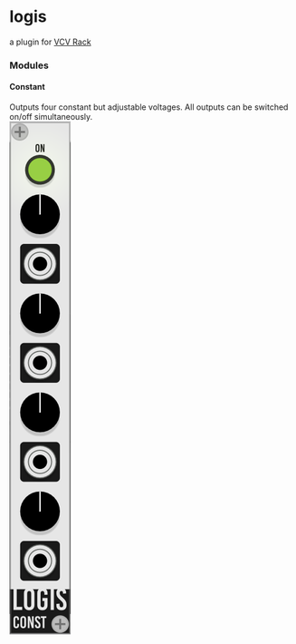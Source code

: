 # logis
a plugin for [VCV Rack](https://vcvrack.com/)

### Modules
#### Constant

Outputs four constant but adjustable voltages.
All outputs can be switched on/off simultaneously.
<br>![Constant Module](docs/img/constant.png)
